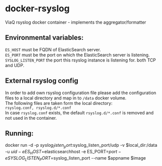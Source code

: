 # docker-rsyslog
ViaQ rsyslog docker container - implements the aggregator/formatter

## Environmental variables:
`ES_HOST` must be FQDN of ElasticSearch server.  
`ES_PORT` must be the port on which the ElasticSearch server is listening.  
`SYSLOG_LISTEN_PORT` the port this rsyslog instance is listening for. both TCP and UDP.  

## External rsyslog config
In order to add own rsyslog configuration file please add the configuration files to a local directory and map in to `/data` docker volume.  
The following files are taken form the local directory:  
`rsyslog.conf, rsyslog.d/*.conf`  
In case `rsyslog.conf` exists, the default `rsyslog.d/*.conf` is removed and not used in the container.

## Running:
docker run -d -p $syslog_listen_port:$syslog_listen_port/udp -v $local_dir:/data -u $uid -e ES_HOST=$elasticsearchhost -e ES_PORT=$port -e SYSLOG_LISTEN_PORT=$syslog_listen_port --name $appname $image

